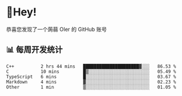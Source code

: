 # 👋Hey!
恭喜您发现了一个蒟蒻 OIer 的 GitHub 账号

## 📊 每周开发统计
<!--START_SECTION:waka-->
```text
C++          2 hrs 44 mins   █████████████████████▓░░░   86.53 % 
C            10 mins         █▒░░░░░░░░░░░░░░░░░░░░░░░   05.49 % 
TypeScript   6 mins          █░░░░░░░░░░░░░░░░░░░░░░░░   03.67 % 
Markdown     4 mins          ▓░░░░░░░░░░░░░░░░░░░░░░░░   02.23 % 
Other        1 min           ▒░░░░░░░░░░░░░░░░░░░░░░░░   01.05 % 
```
<!--END_SECTION:waka-->
